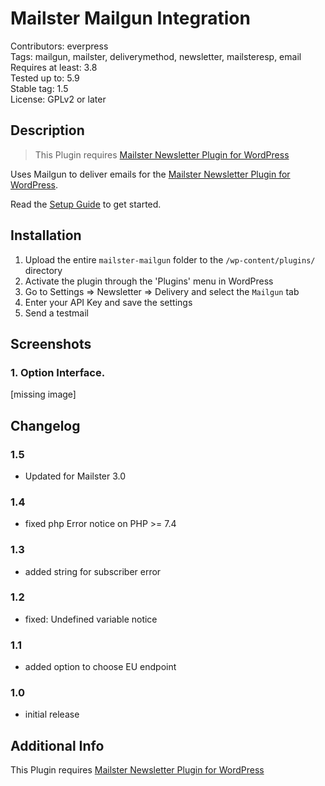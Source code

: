 # Mailster Mailgun Integration

Contributors: everpress  
Tags: mailgun, mailster, deliverymethod, newsletter, mailsteresp, email  
Requires at least: 3.8  
Tested up to: 5.9  
Stable tag: 1.5  
License: GPLv2 or later

## Description

> This Plugin requires [Mailster Newsletter Plugin for WordPress](https://mailster.co/?utm_campaign=wporg&utm_source=Mailgun+integration+for+Mailster&utm_medium=readme)

Uses Mailgun to deliver emails for the [Mailster Newsletter Plugin for WordPress](https://mailster.co/?utm_campaign=wporg&utm_source=Mailgun+integration+for+Mailster&utm_medium=readme).

Read the [Setup Guide](https://kb.mailster.co/send-your-newsletters-via-mailgun?utm_campaign=wporg&utm_source=Mailgun+integration+for+Mailster&utm_medium=readme) to get started.

## Installation

1. Upload the entire `mailster-mailgun` folder to the `/wp-content/plugins/` directory
2. Activate the plugin through the 'Plugins' menu in WordPress
3. Go to Settings => Newsletter => Delivery and select the `Mailgun` tab
4. Enter your API Key and save the settings
5. Send a testmail

## Screenshots

### 1. Option Interface.

[missing image]

## Changelog

### 1.5

-   Updated for Mailster 3.0

### 1.4

-   fixed php Error notice on PHP >= 7.4

### 1.3

-   added string for subscriber error

### 1.2

-   fixed: Undefined variable notice

### 1.1

-   added option to choose EU endpoint

### 1.0

-   initial release

## Additional Info

This Plugin requires [Mailster Newsletter Plugin for WordPress](https://mailster.co/?utm_campaign=wporg&utm_source=Mailgun+integration+for+Mailster&utm_medium=readme)
